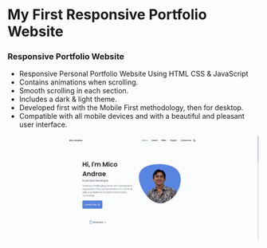# My First Responsive Portfolio Website

### Responsive Portfolio Website

- Responsive Personal Portfolio Website Using HTML CSS & JavaScript
- Contains animations when scrolling.
- Smooth scrolling in each section.
- Includes a dark & light theme.
- Developed first with the Mobile First methodology, then for desktop.
- Compatible with all mobile devices and with a beautiful and pleasant user interface.

![preview img](/preview.JPG)
